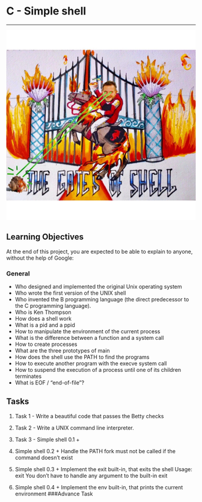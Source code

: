# C - Simple shell
---
![alt text](images/shell.jpeg)
## Learning Objectives
At the end of this project, you are expected to be able to explain to anyone, without the help of Google:
### General
- Who designed and implemented the original Unix operating system
- Who wrote the first version of the UNIX shell
- Who invented the B programming language (the direct predecessor to the C programming language).
- Who is Ken Thompson
- How does a shell work
- What is a pid and a ppid
- How to manipulate the environment of the current process
- What is the difference between a function and a system call
- How to create processes
- What are the three prototypes of main
- How does the shell use the PATH to find the programs
- How to execute another program with the execve system call
- How to suspend the execution of a process until one of its children terminates
- What is EOF / “end-of-file”?
## Tasks
1. Task 1 - Write a beautiful code that passes the Betty checks
1. Task 2 - Write a UNIX command line interpreter.
1. Task 3 - Simple shell 0.1 +
1. Simple shell 0.2 +
Handle the PATH
fork must not be called if the command doesn’t exist
1. Simple shell 0.3 +
Implement the exit built-in, that exits the shell
Usage: exit
You don’t have to handle any argument to the built-in exit

1. Simple shell 0.4 +
Implement the env built-in, that prints the current environment
###Advance Task